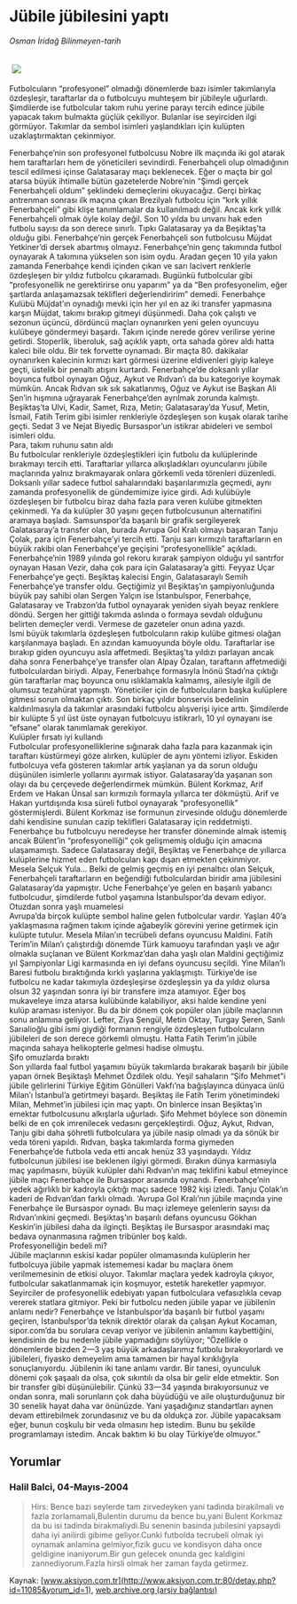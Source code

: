 # Jübile jübilesini yaptı

*Osman İridağ Bilinmeyen-tarih*

<div>
 <font>
  <img border="0" height="1" src="/web/20040701121304im_/http://www.aksiyon.com.tr/images/blank.gif"/>
 </font>
 <font class="content">
  <p>
   <img border="0" hspace="5" src="http://web.archive.org/web/20040701121304im_/http://www.aksiyon.com.tr/resim/477/64.jpg" vspace="5"/>
  </p>
 </font>
 <font class="content">
  Futbolcuların “profesyonel” olmadığı dönemlerde bazı isimler takımlarıyla özdeşleşir, taraftarlar da o futbolcuyu muhteşem bir jübileyle uğurlardı. Şimdilerde ise futbolcular takım ruhu yerine parayı tercih edince jübile yapacak takım bulmakta güçlük çekiliyor. Bulanlar ise seyirciden ilgi görmüyor. Takımlar da sembol isimleri yaşlandıkları için kulüpten uzaklaştırmaktan çekinmiyor.
 </font>
 <p>
  <font class="content">
   Fenerbahçe’nin son profesyonel futbolcusu Nobre ilk maçında iki gol atarak hem taraftarları hem de yöneticileri sevindirdi. Fenerbahçeli olup olmadığının tescil edilmesi içinse Galatasaray maçı beklenecek. Eğer o maçta bir gol atarsa büyük ihtimalle bütün gazetelerde Nobre’nin “Şimdi gerçek Fenerbahçeli oldum” şeklindeki demeçlerini okuyacağız. Gerçi birkaç antrenman sonrası ilk maçına çıkan Brezilyalı futbolcu için “kırk yıllık Fenerbahçeli” gibi klişe tanımlamalar da kullanılmadı değil. Ancak kırk yıllık Fenerbahçeli olmak öyle kolay değil. Son 10 yılda bu unvanı hak eden futbolu sayısı da son derece sınırlı. Tıpkı Galatasaray ya da Beşiktaş’ta olduğu gibi. Fenerbahçe’nin gerçek Fenerbahçeli son futbolcusu Müjdat Yetkiner’di dersek abartmış olmayız. Fenerbahçe’nin genç takımında futbol oynayarak A takımına yükselen son isim oydu. Aradan geçen 10 yıla yakın zamanda Fenerbahçe kendi içinden çıkan ve sarı lacivert renklerle özdeşleşen bir yıldız futbolcu çıkaramadı. Bugünkü futbolcular gibi “profesyonellik ne gerektirirse onu yaparım” ya da “Ben profesyonelim, eğer şartlarda anlaşamazsak teklifleri değerlendiririm” demedi. Fenerbahçe Kulübü Müjdat’ın oynadığı mevki için her yıl en az iki transfer yapmasına karşın Müjdat, takımı bırakıp gitmeyi düşünmedi. Daha çok çalıştı ve sezonun üçüncü, dördüncü maçları oynanırken yeni gelen oyuncuyu kulübeye göndermeyi başardı. Takım içinde nerede görev verilirse yerine getirdi. Stoperlik, liberoluk, sağ açıklık yaptı, orta sahada görev aldı hatta kaleci bile oldu. Bir tek forvette oynamadı. Bir maçta 80. dakikalar oynanırken kalecinin kırmızı kart görmesi üzerine eldivenleri giyip kaleye geçti, üstelik bir penaltı atışını kurtardı. Fenerbahçe’de doksanlı yıllar boyunca futbol oynayan Oğuz, Aykut ve Rıdvan’ı da bu kategoriye koymak mümkün. Ancak Rıdvan sık sık sakatlanmış, Oğuz ve Aykut ise Başkan Ali Şen’in hışmına uğrayarak Fenerbahçe’den ayrılmak zorunda kalmıştı. Beşiktaş’ta Ulvi, Kadir, Samet, Rıza, Metin; Galatasaray’da Yusuf, Metin, İsmail, Fatih Terim gibi isimler renkleriyle özdeşleşen son kuşak olarak tarihe geçti. Sedat 3 ve Nejat Biyediç Bursaspor’un istikrar abideleri ve sembol isimleri oldu.
   <br>
    Para, takım ruhunu satın aldı
    <br/>
    Bu futbolcular renkleriyle özdeşleştikleri için futbolu da kulüplerinde bırakmayı tercih etti. Taraftarlar yıllarca alkışladıkları oyuncularını jübile maçlarında yalnız bırakmayarak onlara görkemli veda törenleri düzenledi. Doksanlı yıllar sadece futbol sahalarındaki başarılarımızla geçmedi, aynı zamanda profesyonellik de gündemimize iyice girdi. Adı kulübüyle özdeşleşen bir futbolcu biraz daha fazla para veren kulübe gitmekten çekinmedi. Ya da kulüpler 30 yaşını geçen futbolcusunun alternatifini aramaya başladı. Samsunspor’da başarılı bir grafik sergileyerek Galatasaray’a transfer olan, burada Avrupa Gol Kralı olmayı başaran Tanju Çolak, para için Fenerbahçe’yi tercih etti. Tanju sarı kırmızılı taraftarların en büyük rakibi olan Fenerbahçe’ye geçişini “profesyonellikle” açıkladı. Fenerbahçe’nin 1989 yılında gol rekoru kırarak şampiyon olduğu yıl santrfor oynayan Hasan Vezir, daha çok para için Galatasaray’a gitti. Feyyaz Uçar Fenerbahçe’ye geçti. Beşiktaş kalecisi Engin, Galatasaraylı Semih Fenerbahçe’ye transfer oldu. Geçtiğimiz yıl Beşiktaş’ın şampiyonluğunda büyük pay sahibi olan Sergen Yalçın ise İstanbulspor, Fenerbahçe, Galatasaray ve Trabzon’da futbol oynayarak yeniden siyah beyaz renklere döndü. Sergen her gittiği takımda aslında o formaya sevdalı olduğunu belirten demeçler verdi. Vermese de gazeteler onun adına yazdı.
    <br/>
    İsmi büyük takımlarla özdeşleşen futbolcuların rakip kulübe gitmesi olağan karşılanmaya başladı. En azından kamuoyunda böyle oldu. Taraftarlar ise bırakıp giden oyuncuyu asla affetmedi. Beşiktaş’ta yıldızı parlayan ancak daha sonra Fenerbahçe’ye transfer olan Alpay Özalan, taraftarın affetmediği futbolculardan biriydi. Alpay, Fenerbahçe formasıyla İnönü Stadı’na çıktığı gün taraftarlar maç boyunca onu ıslıklamakla kalmamış, ailesiyle ilgili de olumsuz tezahürat yapmıştı. Yöneticiler için de futbolcuların başka kulüplere gitmesi sorun olmaktan çıktı. Son birkaç yıldır bonservis bedelinin kaldırılmasıyla da takımlar arasındaki futbolcu alışverişi iyice arttı. Şimdilerde bir kulüpte 5 yıl üst üste oynayan futbolcuyu istikrarlı, 10 yıl oynayanı ise “efsane” olarak tanımlamak gerekiyor.
    <br/>
    Kulüpler fırsatı iyi kullandı
    <br/>
    Futbolcular profesyonelliklerine sığınarak daha fazla para kazanmak için taraftarı küstürmeyi göze alırken, kulüpler de aynı yöntemi izliyor. Eskiden futbolcuya vefa gösteren takımlar artık yaşlanan ya da sorun olduğu düşünülen isimlerle yollarını ayırmak istiyor. Galatasaray’da yaşanan son olayı da bu çerçevede değerlendirmek mümkün. Bülent Korkmaz, Arif Erdem ve Hakan Ünsal sarı kırmızılı formayla yıllarca ter dökmüştü. Arif ve Hakan yurtdışında kısa süreli futbol oynayarak “profesyonellik” göstermişlerdi. Bülent Korkmaz ise formunun zirvesinde olduğu dönemlerde dahi kendisine sunulan cazip teklifleri Galatasaray için reddetmişti. Fenerbahçe bu futbolcuyu neredeyse her transfer döneminde almak istemiş ancak Bülent’in “profesyonelliği” çok gelişmemiş olduğu için amacına ulaşamamıştı.  Sadece Galatasaray değil, Beşiktaş ve Fenerbahçe de yıllarca kulüplerine hizmet eden futbolcuları kapı dışarı etmekten çekinmiyor. Mesela Selçuk Yula... Belki de gelmiş geçmiş en iyi penaltıcı olan Selçuk, Fenerbahçeli taraftarların en beğendiği futbolculardan biridir ama jübilesini Galatasaray’da yapmıştır. Uche Fenerbahçe’ye gelen en başarılı yabancı futbolcudur, şimdilerde futbol yaşamına İstanbulspor’da devam ediyor.
    <br/>
    Otuzdan sonra yaşlı muamelesi
    <br/>
    Avrupa’da birçok kulüpte sembol haline gelen futbolcular vardır. Yaşları 40’a yaklaşmasına rağmen takım içinde ağabeylik görevini yerine getirmek için kulüpte tutulur. Mesela Milan’ın tecrübeli defans oyuncusu Maldini. Fatih Terim’in Milan’ı çalıştırdığı dönemde Türk kamuoyu tarafından yaşlı ve ağır olmakla suçlanan ve Bülent Korkmaz’dan daha yaşlı olan Maldini geçtiğimiz yıl Şampiyonlar Ligi karmasında en iyi defans oyuncusu seçildi. Yine Milan’lı Baresi futbolu bıraktığında kırklı yaşlarına yaklaşmıştı. Türkiye’de ise futbolcu ne kadar takımıyla özdeşleşirse özdeşleşsin ya da yıldız olursa olsun 32 yaşından sonra iyi bir transfere imza atamıyor. Eğer boş mukaveleye imza atarsa kulübünde kalabiliyor, aksi halde kendine yeni kulüp araması isteniyor. Bu da bir dönem çok popüler olan jübile maçlarının sonu anlamına geliyor. Lefter, Ziya Şengül, Metin Oktay, Turgay Şeren, Sanlı Sarıalioğlu gibi ismi giydiği formanın rengiyle özdeşleşen futbolcuların jübileleri de son derece görkemli olmuştu. Hatta Fatih Terim’in jübile maçında sahaya helikopterle gelmesi hadise olmuştu.
    <br/>
    Şifo omuzlarda bıraktı
    <br/>
    Son yıllarda faal futbol yaşamını büyük takımlarda bırakarak başarılı bir jübile yapan örnek Beşiktaşlı Mehmet Özdilek oldu. Yeşil sahaların “Şifo Mehmet”i jübile gelirlerini Türkiye Eğitim Gönülleri Vakfı’na bağışlayınca dünyaca ünlü Milan’ı İstanbul’a getirtmeyi başardı. Beşiktaş ile Fatih Terim yönetimindeki Milan, Mehmet’in jübilesi için maç yaptı. On binlerce insan Beşiktaş’ın emektar futbolcusunu alkışlarla uğurladı. Şifo Mehmet böylece son dönemin belki de en çok imrenilecek vedasını gerçekleştirdi. Oğuz, Aykut, Rıdvan, Tanju gibi daha şöhretli futbolculara ya jübile nasip olmadı ya da sönük bir veda töreni yapıldı. Rıdvan, başka takımlarda forma giymeden Fenerbahçe’de futbola veda etti ancak henüz  33 yaşındaydı. Yıldız futbolcunun jübilesi ise beklenen ilgiyi görmedi. Bırakın dünya karmasıyla maç yapılmasını, büyük kulüpler dahi Rıdvan’ın maç teklifini kabul etmeyince jübile maçı Fenerbahçe ile Bursaspor arasında oynandı. Fenerbahçe’nin yedek ağırlıklı bir kadroyla çıktığı maçı sadece 1982 kişi izledi. Tanju Çolak’ın kaderi de Rıdvan’dan farklı olmadı. ‘Avrupa Gol Kralı’nın jübile maçında yine Fenerbahçe ile Bursaspor oynadı. Bu maçı izlemeye gelenlerin sayısı da Rıdvan’ınkini geçmedi. Beşiktaş’ın başarılı defans oyuncusu Gökhan Keskin’in jübilesi daha da ilginçti. Beşiktaş ile Bursaspor arasındaki maç bedava oynanmasına rağmen tribünler boş kaldı.
    <br/>
    Profesyonelliğin bedeli mi?
    <br/>
    Jübile maçlarının eskisi kadar popüler olmamasında kulüplerin her futbolcuya jübile yapmak istememesi kadar bu maçlara önem verilmemesinin de etkisi oluyor. Takımlar maçlara yedek kadroyla çıkıyor, futbolcular sakatlanmamak için koşmuyor, estetik hareketler yapmıyor. Seyirciler de profesyonellik edebiyatı yapan futbolculara vefasızlıkla cevap vererek statlara gitmiyor. Peki bir futbolcu neden jübile yapar ve jübilenin anlamı nedir? Fenerbahçe ve İstanbulspor’da başarılı bir futbol yaşamı geçiren, İstanbulspor’da teknik direktör olarak da çalışan Aykut Kocaman, sipor.com’da bu sorulara cevap veriyor ve jübilenin anlamını kaybettiğini, kendisinin de bu nedenle jübile yapmadığını söylüyor; “Özellikle o dönemlerde bizden 2—3 yaş büyük arkadaşlarımız futbolu bırakıyorlardı ve jübileleri, fiyasko demeyelim ama tamamen bir hayal kırıklığıyla sonuçlanıyordu. Jübilenin iki tane anlamı vardır. Bir tanesi, oyunculuk dönemi çok şaşaalı da olsa, çok sıkıntılı da olsa bir gelir elde etmektir. Son bir transfer gibi düşünülebilir. Çünkü 33—34 yaşında bırakıyorsunuz ve ondan sonra, mali sorunların çok daha büyüdüğü ve aile oluşturduğunuz bir 30 senelik hayat daha var önünüzde. Yani yaşadığınız standartları aynen devam ettirebilmek zorundasınız ve bu da oldukça zor. Jübile yapacaksam eğer, bunun coşkulu bir veda olmasını hep istedim. Bunu bu şekilde programlamayı istedim. Ancak baktım ki bu olay Türkiye’de olmuyor.”
   </br>
  </font>
 </p>
</div>


## Yorumlar

### Halil Balci, 04-Mayıs-2004
> Hirs: 
> Bence bazi seylerde tam zirvedeyken yani tadinda birakilmali ve fazla zorlamamali,Bulentin durumu da bence bu,yani Bulent Korkmaz da bu isi tadinda birakmaliydi.Bu senenin basinda jubilesini yapsaydi daha iyi anilirdi gibime geliyor.Cunki futbolda tecrubeli olmak iyi oynamak anlamina gelmiyor,fizik gucu ve kondisyon daha once geldigine inaniyorum.Bir gun gelecek onunda gec kaldigini zannediyorum.Fazla hirsli olmak her zaman fayda getirmez.

Kaynak: [www.aksiyon.com.tr](http://www.aksiyon.com.tr:80/detay.php?id=11085&yorum_id=1), [web.archive.org (arşiv bağlantısı)](http://web.archive.org/web/20040701121304/http://www.aksiyon.com.tr:80/detay.php?id=11085&yorum_id=1)
